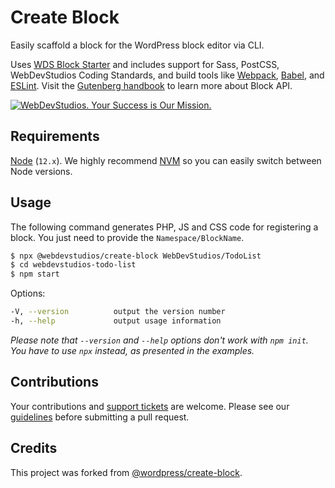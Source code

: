# Create Block

Easily scaffold a block for the WordPress block editor via CLI. 

Uses [WDS Block Starter](https://github.com/WebDevStudios/wds-block-starter) and includes support for Sass, PostCSS, WebDevStudios Coding Standards, and build tools like [Webpack](https://webpack.js.org), [Babel](https://babeljs.io), and [ESLint](https://eslint.org). Visit the [Gutenberg handbook](https://developer.wordpress.org/block-editor/developers/block-api/block-registration/) to learn more about Block API.

<a href="https://webdevstudios.com/contact/"><img src="https://webdevstudios.com/wp-content/uploads/2018/04/wds-github-banner.png" alt="WebDevStudios. Your Success is Our Mission."></a>

## Requirements

[Node](https://nodejs.org/en/) (`12.x`). We highly recommend [NVM](https://github.com/nvm-sh/nvm) so you can easily switch between Node versions.

## Usage

The following command generates PHP, JS and CSS code for registering a block. You just need to provide the `Namespace/BlockName`.

  ```bash
  $ npx @webdevstudios/create-block WebDevStudios/TodoList
  $ cd webdevstudios-todo-list
  $ npm start
  ```

Options:

```bash
-V, --version          output the version number
-h, --help             output usage information
```

_Please note that `--version` and `--help` options don't work with `npm init`. You have to use `npx` instead, as presented in the examples._

## Contributions

Your contributions and [support tickets](https://github.com/WebDevStudios/create-block/issues) are welcome. Please see our [guidelines](https://github.com/WebDevStudios/create-block/blob/master/.github/CONTRIBUTING.md) before submitting a pull request.

## Credits

This project was forked from [@wordpress/create-block](https://github.com/WordPress/gutenberg/blob/master/packages/create-block/README.md). 
